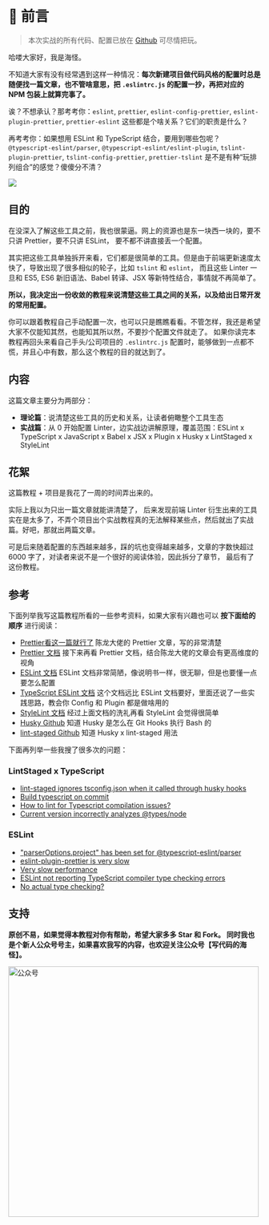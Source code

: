 # 🤫 前言

> 本次实战的所有代码、配置已放在 [Github](https://github.com/haixiangyan/linter-toturial "项目 Github") 可尽情把玩。

哈喽大家好，我是海怪。

不知道大家有没有经常遇到这样一种情况：**每次新建项目做代码风格的配置时总是随便找一篇文章，也不管啥意思，把 `.eslintrc.js` 的配置一抄，再把对应的 NPM 包装上就算完事了。**

诶？不想承认？那考考你：`eslint`, `prettier`, `eslint-config-prettier`, `eslint-plugin-prettier`, `prettier-eslint` 这些都是个啥关系？它们的职责是什么？

再考考你：如果想用 ESLint 和 TypeScript 结合，要用到哪些包呢？`@typescript-eslint/parser`, `@typescript-eslint/eslint-plugin`, `tslint-plugin-prettier`, `tslint-config-prettier`, `prettier-tslint` 是不是有种“玩排列组合”的感觉？傻傻分不清？

![](https://img-blog.csdnimg.cn/img_convert/b24237fe35bc194ff4bd62e45cb8ef2f.png)

## 目的

在没深入了解这些工具之前，我也很蒙逼。网上的资源也是东一块西一块的，要不只讲 Prettier，要不只讲 ESLint，
要不都不讲直接丢一个配置。

其实把这些工具单独拆开来看，它们都是很简单的工具。但是由于前端更新速度太快了，导致出现了很多相似的轮子，比如 `tslint` 和 `eslint`，
而且这些 Linter 一旦和  ES5, ES6 新旧语法、Babel 转译、JSX 等新特性结合，事情就不再简单了。


**所以，我决定出一份收敛的教程来说清楚这些工具之间的关系，以及给出日常开发的常用配置。**

你可以跟着教程自己手动配置一次，也可以只是瞧瞧看看。不管怎样，我还是希望大家不仅能知其然，也能知其所以然，不要抄个配置文件就走了。
如果你读完本教程再回头来看自己手头/公司项目的 `.eslintrc.js` 配置时，能够做到一点都不慌，并且心中有数，那么这个教程的目的就达到了。

## 内容

这篇文章主要分为两部分：

* **理论篇**：说清楚这些工具的历史和关系，让读者俯瞰整个工具生态
* **实战篇**：从 0 开始配置 Linter，边实战边讲解原理，覆盖范围：ESLint x TypeScript x JavaScript x Babel x JSX x Plugin x Husky x LintStaged x StyleLint

## 花絮

这篇教程 + 项目是我花了一周的时间弄出来的。

实际上我以为只出一篇文章就能讲清楚了，
后来发现前端 Linter 衍生出来的工具实在是太多了，不弄个项目出个实战教程真的无法解释某些点，然后就出了实战篇。好吧，那就出两篇文章。

可是后来随着配置的东西越来越多，踩的坑也变得越来越多，文章的字数快超过 6000 字了，对读者来说不是一个很好的阅读体验，因此拆分了章节，
最后有了这份教程。

## 参考

下面列举我写这篇教程所看的一些参考资料，如果大家有兴趣也可以 **按下面给的顺序** 进行阅读：

* [Prettier看这一篇就行了](https://zhuanlan.zhihu.com/p/81764012) 陈龙大佬的 Prettier 文章，写的非常清楚
* [Prettier 文档](https://prettier.io/docs/en/index.html) 接下来再看 Prettier 文档，结合陈龙大佬的文章会有更高维度的视角
* [ESLint 文档](https://eslint.org/) ESLint 文档非常简陋，像说明书一样，很无聊，但是也要懂一点要怎么配置
* [TypeScript ESLint 文档](https://typescript-eslint.io/) 这个文档远比 ESLint 文档要好，里面还说了一些实践思路，教会你 Config 和 Plugin 都是做啥用的
* [StyleLint 文档](https://stylelint.io/) 经过上面文档的洗礼再看 StyleLint 会觉得很简单
* [Husky Github](https://github.com/typicode/husky) 知道 Husky 是怎么在 Git Hooks 执行 Bash 的
* [lint-staged Github](https://github.com/okonet/lint-staged) 知道 Husky x lint-staged 用法

下面再列举一些我搜了很多次的问题：

### LintStaged x TypeScript

* [lint-staged ignores tsconfig.json when it called through husky hooks](https://github.com/okonet/lint-staged/issues/825)
* [Build typescript on commit](https://github.com/okonet/lint-staged/issues/468)
* [How to lint for Typescript compilation issues?](https://stackoverflow.com/questions/51428789/how-to-lint-for-typescript-compilation-issues)
* [Current version incorrectly analyzes @types/node](https://github.com/gustavopch/tsc-files/issues/20)

### ESLint

* ["parserOptions.project" has been set for @typescript-eslint/parser](https://stackoverflow.com/questions/58510287/parseroptions-project-has-been-set-for-typescript-eslint-parser)
* [eslint-plugin-prettier is very slow](https://github.com/prettier/eslint-plugin-prettier/issues/304)
* [Very slow performance](https://github.com/prettier/eslint-plugin-prettier/issues/445)
* [ESLint not reporting TypeScript compiler type checking errors](https://stackoverflow.com/questions/60514929/eslint-not-reporting-typescript-compiler-type-checking-errors)
* [No actual type checking?](https://github.com/typescript-eslint/typescript-eslint/issues/1037)

## 支持

**原创不易，如果觉得本教程对你有帮助，希望大家多多 Star 和 Fork。
同时我也是个新人公众号号主，如果喜欢我写的内容，也欢迎关注公众号【写代码的海怪】。**

<img src="https://img-blog.csdnimg.cn/6ce461cc24c44ca58c698722d6549fe5.gif#pic_center" alt="公众号" width="500" >

